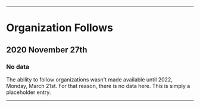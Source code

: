 
***

# Organization Follows

## 2020 November 27th

### No data

The ability to follow organizations wasn't made available until 2022, Monday, March 21st. For that reason, there is no data here. This is simply a placeholder entry.

***
